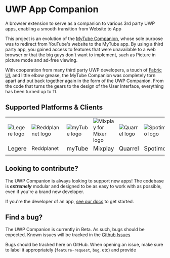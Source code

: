 # UWP App Companion
A browser extension to serve as a companion to various 3rd party UWP apps, enabling a smooth transition from Website to App

This project is an evolution of the [MyTube Companion](https://github.com/Arlodotexe/myTube-Companion), whose sole purpose was to redirect from YouTube's website to the MyTube app. By using a third party app, you gained access to features that were unavailable to a web browser or that the big guys don't want to implement, such as Picture in picture mode and ad-free viewing.

With cooperation from many third party UWP developers, a touch of [Fabric UI](https://developer.microsoft.com/en-us/fabric#/), and little elbow grease, the MyTube Companion was completely torn apart and put back together again in the form of the UWP Companion. From the code that turns the gears to the design of the User Interface, everything has been turned up to 11.

## Supported Platforms & Clients


|  |  |  |  |  |  |  |
| - | - | - | - | - | - | - |
| ![Legere logo](https://arlo.site/projects/UWPCompanion/icons/clients/Legere.png) | ![Reddplannet logo](https://arlo.site/projects/UWPCompanion/icons/platforms/Reddit.png) | ![myTube logo](https://arlo.site/projects/UWPCompanion/icons/clients/myTube.png) | ![Mixplay for Mixer logo](https://arlo.site/projects/UWPCompanion/icons/platforms/Mixer.png) | ![Quarrel logo](https://arlo.site/projects/UWPCompanion/icons/clients/Quarrel.png) | ![Spotimo logo](https://arlo.site/projects/UWPCompanion/icons/clients/Spotimo.png) | ![Xpotify logo](https://arlo.site/projects/UWPCompanion/icons/clients/Xpotify.png) |
| <font size="+1">Legere</font> | <font size="+0.7">Reddplanet</font> | <font size="+1">myTube</font> | <font size="+1">Mixplay</font> | <font size="+1">Quarrel</a> | <font size="+1">Spotimo</font> | <font size="+1">Xpotify</font> |
|  |  |  |  |  |  |  |

## Looking to contribute?

The UWP Companion is always looking to support new apps! The codebase is ***extremely*** modular and designed to be as easy to work with as possible, even if you're a brand new developer.

If you're the developer of an app, [see our docs](docs/contributing.md) to get started.

## Find a bug?
The UWP Companion is currently in Beta. As such, bugs should be expected. Known issues will be tracked in the [Github Issues](https://github.com/Arlodotexe/UWP-Companion/issues)

Bugs should be tracked here on GitHub.
When opening an issue, make sure to label it appropriately (`feature-request`, `bug`, etc) and provide 
 